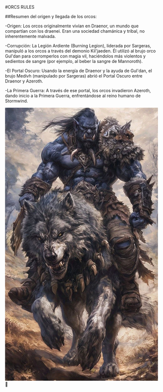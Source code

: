 #ORCS RULES

##Resumen del origen y llegada de los orcos:

-Origen:
Los orcos originalmente vivían en Draenor, un mundo que compartían con los draenei. Eran una sociedad chamánica y tribal, no inherentemente malvada.

-Corrupción:
La Legión Ardiente (Burning Legion), liderada por Sargeras, manipuló a los orcos a través del demonio Kil'jaeden. Él utilizó al brujo orco Gul'dan para corromperlos con magia vil, haciéndolos más violentos y sedientos de sangre (por ejemplo, al beber la sangre de Mannoroth).

-El Portal Oscuro:
Usando la energía de Draenor y la ayuda de Gul'dan, el brujo Medivh (manipulado por Sargeras) abrió el Portal Oscuro entre Draenor y Azeroth.

-La Primera Guerra:
A través de ese portal, los orcos invadieron Azeroth, dando inicio a la Primera Guerra, enfrentándose al reino humano de Stormwind.

![ORCO](assets/orcos.jpg)
🏹
